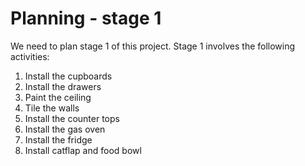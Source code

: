 # Planning - stage 1

We need to plan stage 1 of this project. Stage 1 involves the following activities:

1. Install the cupboards
2. Install the drawers
3. Paint the ceiling
4. Tile the walls
5. Install the counter tops
6. Install the gas oven
7. Install the fridge
8. Install catflap and food bowl
